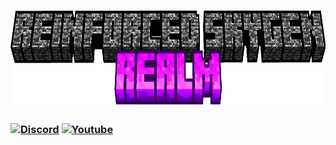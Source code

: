 # <img src="https://github.com/OrcaTheBeginner/reinforced_realm/blob/main/file.png?raw=true" alt="Youtube" width="650" height="150">


### [<img src="https://static.vecteezy.com/system/resources/previews/006/892/625/original/discord-logo-icon-editorial-free-vector.jpg" alt="Discord" width="60" height="60">](https://discord.gg/8XMXyjukmB)  [<img src="https://yt3.googleusercontent.com/k7XnI2o9BsFvMi8egr3lUcFwm9gez3d8-jgGB8yB6RRusj790VuKMJtQ1udu-ee-anZfINSVDQ=s176-c-k-c0x00ffffff-no-rj" alt="Youtube" width="60" height="60">](https://www.youtube.com/@ewoker17minecraftchannel)


<!--Orca-->
